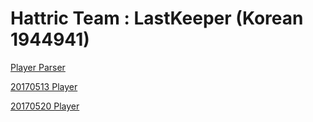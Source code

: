 # Hattric Team : LastKeeper (Korean 1944941)

[Player Parser](00_Data/00_Player/htmlToObject.ipynb)

[20170513 Player](00_Data/00_Player/20170513/player.txt)

[20170520 Player](00_Data/00_Player/20170520/player.txt)
